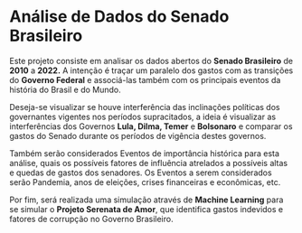 # Análise de Dados do Senado Brasileiro
Este projeto consiste em analisar os dados abertos do **Senado Brasileiro** de **2010** a **2022.** A intenção é traçar um paralelo dos gastos com as transições do **Governo Federal** e associá-las também com os principais eventos da história do Brasil e do Mundo.

Deseja-se visualizar se houve interferência das inclinações políticas dos governantes vigentes nos períodos supracitados, a ideia é visualizar as interferências dos Governos **Lula, Dilma, Temer** e **Bolsonaro** e comparar os gastos do Senado durante os períodos de vigência destes governos.

Também serão considerados Eventos de importância histórica para esta análise, quais os possíveis fatores de influência atrelados a possíveis altas e quedas de gastos dos senadores. Os Eventos a serem considerados serão Pandemia, anos de eleições, crises financeiras e econômicas, etc.

Por fim, será realizada uma simulação através de **Machine Learning** para se simular o **Projeto Serenata de Amor**, que identifica gastos indevidos e fatores de corrupção no Governo Brasileiro.
